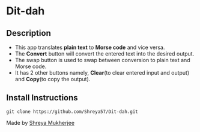 # Dit-dah
## Description
- This app translates **plain text** to **Morse code** and vice versa.
- The **Convert** button will convert the entered text into the desired output.
- The swap button is used to swap between conversion to plain text and Morse code.
- It has 2 other buttons namely, **Clear**(to clear entered input and output) and **Copy**(to copy the output).

## Install Instructions
```
git clone https://github.com/Shreya57/Dit-dah.git
```

Made by  [Shreya Mukherjee](https://github.com/Shreya57)
